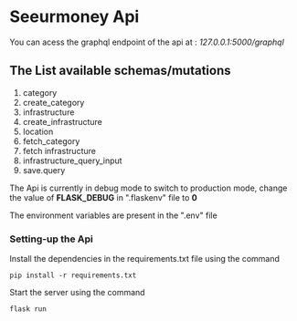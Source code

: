 # Seeurmoney Api

You can acess the graphql endpoint of the api at : *127.0.0.1:5000/graphql*

## The List available schemas/mutations

1. category
2. create_category
3. infrastructure
4. create_infrastructure
5. location
6. fetch_category
7. fetch infrastructure
8. infrastructure_query_input
9. save.query

The Api is currently in debug mode to switch to production mode, change the value of **FLASK_DEBUG** in ".flaskenv" file to **0**

The environment variables are present in the ".env" file

### Setting-up the Api

Install the dependencies in the requirements.txt file using the command

`pip install -r requirements.txt`

Start the server using the command

`flask run`
